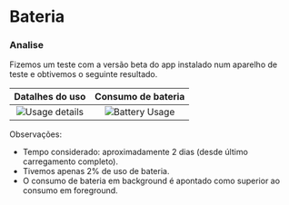 # Bateria #

### Analise ###

Fizemos um teste com a versão beta do app instalado num aparelho de teste e obtivemos o seguinte resultado.

Datalhes do uso | Consumo de bateria
:--------------:|:--------------:
![Usage details](https://res.cloudinary.com/ufpe/image/upload/v1545007962/mf_battery_2.jpg) | ![Battery Usage](https://res.cloudinary.com/ufpe/image/upload/v1545007962/mf_battery_1.jpg)

Observações:
- Tempo considerado: aproximadamente 2 dias (desde último carregamento completo).
- Tivemos apenas 2% de uso de bateria.
- O consumo de bateria em background é apontado como superior ao consumo em foreground.
